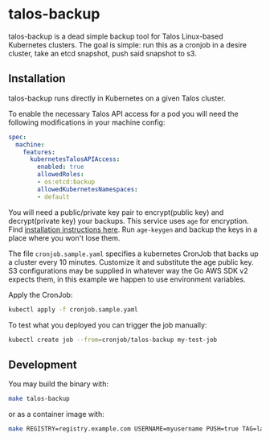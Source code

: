 # talos-backup

talos-backup is a dead simple backup tool for Talos Linux-based Kubernetes clusters.
The goal is simple: run this as a cronjob in a desire cluster, take an etcd snapshot, push said snapshot to s3.

## Installation

talos-backup runs directly in Kubernetes on a given Talos cluster.

To enable the necessary Talos API access for a pod you will need the following modifications in your machine config:

```yaml
spec:
  machine:
    features:
      kubernetesTalosAPIAccess:
        enabled: true
        allowedRoles:
        - os:etcd:backup
        allowedKubernetesNamespaces:
        - default
```

You will need a public/private key pair to encrypt(public key) and decrypt(private key) your backups.
This service uses `age` for encryption.
Find [installation instructions here](https://github.com/FiloSottile/age#installation).
Run `age-keygen` and backup the keys in a place where you won't lose them.

The file `cronjob.sample.yaml` specifies a kubernetes CronJob that backs up a cluster every 10 minutes.
Customize it and substitute the age public key.
S3 configurations may be supplied in whatever way the Go AWS SDK v2 expects them, in this example we happen to use environment variables.

Apply the CronJob:

```bash
kubectl apply -f cronjob.sample.yaml
```

To test what you deployed you can trigger the job manually:

```bash
kubectl create job --from=cronjob/talos-backup my-test-job
```

## Development

You may build the binary with:

```bash
make talos-backup
```

or as a container image with:

```bash
make REGISTRY=registry.example.com USERNAME=myusername PUSH=true TAG=latest image-talos-backup
```
